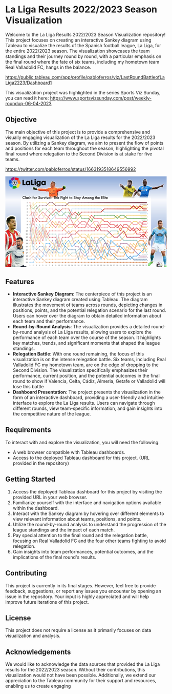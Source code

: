 # La Liga Results 2022/2023 Season Visualization

Welcome to the La Liga Results 2022/2023 Season Visualization repository! This project focuses on creating an interactive Sankey diagram using Tableau to visualize the results of the Spanish football league, La Liga, for the entire 2022/2023 season. The visualization showcases the team standings and their journey round by round, with a particular emphasis on the final round where the fate of six teams, including my hometown team Real Valladolid FC, hangs in the balance.

https://public.tableau.com/app/profile/pabloferros/viz/LastRoundBattleofLaLiga2223/Dashboard1

This visualization project was highlighted in the series Sports Viz Sunday, you can read it here: https://www.sportsvizsunday.com/post/weekly-roundup-06-04-2023

## Objective
The main objective of this project is to provide a comprehensive and visually engaging visualization of the La Liga results for the 2022/2023 season. By utilizing a Sankey diagram, we aim to present the flow of points and positions for each team throughout the season, highlighting the pivotal final round where relegation to the Second Division is at stake for five teams.

https://twitter.com/pabloferros/status/1663193518649556992

![Season Result](LaLigaResults.png)

## Features
- **Interactive Sankey Diagram**: The centerpiece of this project is an interactive Sankey diagram created using Tableau. The diagram illustrates the movement of teams across rounds, depicting changes in positions, points, and the potential relegation scenario for the last round. Users can hover over the diagram to obtain detailed information about each team and their performance.
- **Round-by-Round Analysis**: The visualization provides a detailed round-by-round analysis of La Liga results, allowing users to explore the performance of each team over the course of the season. It highlights key matches, trends, and significant moments that shaped the league standings.
- **Relegation Battle**: With one round remaining, the focus of this visualization is on the intense relegation battle. Six teams, including Real Valladolid FC my hometown team, are on the edge of dropping to the Second Division. The visualization specifically emphasizes their performance, current position, and the potential outcomes in the final round to show if Valencia, Celta, Cádiz, Almeria, Getafe or Valladolid will lose this battle
- **Dashboard Presentation**: The project presents the visualization in the form of an interactive dashboard, providing a user-friendly and intuitive interface to explore the La Liga results. Users can navigate through different rounds, view team-specific information, and gain insights into the competitive nature of the league.

## Requirements
To interact with and explore the visualization, you will need the following:
- A web browser compatible with Tableau dashboards.
- Access to the deployed Tableau dashboard for this project. (URL provided in the repository)

## Getting Started
1. Access the deployed Tableau dashboard for this project by visiting the provided URL in your web browser.
2. Familiarize yourself with the interface and navigation options available within the dashboard.
3. Interact with the Sankey diagram by hovering over different elements to view relevant information about teams, positions, and points.
4. Utilize the round-by-round analysis to understand the progression of the league standings and the impact of each match.
5. Pay special attention to the final round and the relegation battle, focusing on Real Valladolid FC and the four other teams fighting to avoid relegation.
6. Gain insights into team performances, potential outcomes, and the implications of the final round's results.

## Contributing
This project is currently in its final stages. However, feel free to provide feedback, suggestions, or report any issues you encounter by opening an issue in the repository. Your input is highly appreciated and will help improve future iterations of this project.

## License
This project does not require a license as it primarily focuses on data visualization and analysis.

## Acknowledgements
We would like to acknowledge the data sources that provided the La Liga results for the 2022/2023 season. Without their contributions, this visualization would not have been possible. Additionally, we extend our appreciation to the Tableau community for their support and resources, enabling us to create engaging
